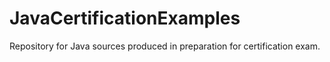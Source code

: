 # JavaCertificationExamples
Repository for Java sources produced in preparation for certification exam.
